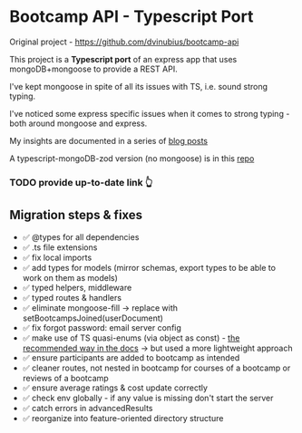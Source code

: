 # Bootcamp API - Typescript Port

Original project - https://github.com/dvinubius/bootcamp-api

This project is a **Typescript port** of an express app that uses mongoDB+mongoose to provide a REST API.

I've kept mongoose in spite of all its issues with TS, i.e. sound strong typing.

I've noticed some express specific issues when it comes to strong typing - both around mongoose and express.

My insights are documented in a series of [blog posts](https://medium.com)

A typescript-mongoDB-zod version (no mongoose) is in this [repo](https://github.com/dvinubius/bootcamp-api-ts-mongo)

### TODO provide up-to-date link 👆

## Migration steps & fixes

- ✅ @types for all dependencies
- ✅ .ts file extensions
- ✅ fix local imports
- ✅ add types for models (mirror schemas, export types to be able to work on them as models)
- ✅ typed helpers, middleware
- ✅ typed routes & handlers
- ✅ eliminate mongoose-fill -> replace with setBootcampsJoined(userDocument)
- ✅ fix forgot password: email server config
- ✅ make use of TS quasi-enums (via object as const) - [the recommended way in the docs](https://www.typescriptlang.org/docs/handbook/enums.html#objects-vs-enums) -> but used a more lightweight approach
- ✅ ensure participants are added to bootcamp as intended
- ✅ cleaner routes, not nested in bootcamp for courses of a bootcamp or reviews of a bootcamp
- ✅ ensure average ratings & cost update correctly
- ✅ check env globally - if any value is missing don't start the server
- ✅ catch errors in advancedResults
- ✅ reorganize into feature-oriented directory structure
